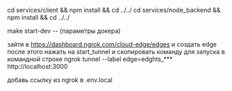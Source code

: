 cd services/client && npm install && cd ../../
cd services/node_backend && npm install && cd ../../

make start-dev -- (параметры докера)

<!-- ngrok http 3000 -->
зайти в https://dashboard.ngrok.com/cloud-edge/edges и создать edge
после этого нажать на start_tunnel и скопировать команду для запуска в командной строке
ngrok tunnel --label edge=edghts_*** http://localhost:3000

добавь ссылку из ngrok в .env.local